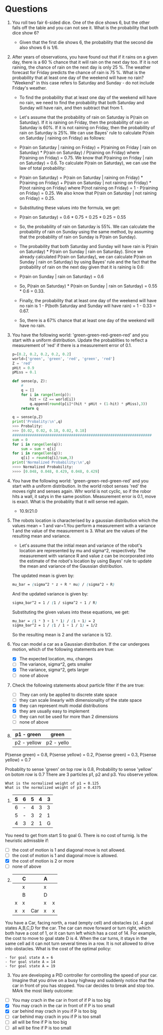 # Questions

1. You roll two fair 6-sided dice. One of the dice shows 6, but the other falls off the table and you can not see it. What is the probability that both dice show 6?
    
    - Given that the first die shows 6, the probability that the second die also shows 6 is 1/6.

2. After years of observations, you have found out that if it rains on a given day, there is a 60 % chance that it will rain on the next day too. If it is not raining, the chance of rain on the next day is only 25 %. The weather forecast for Friday predicts the chance of rain is 75 %. What is the probability that at least one day of the weekend will have no rain? "Weekend" in this case refers to Saturday and Sunday - do not include Friday's weather.
    
    - To find the probability that at least one day of the weekend will have no rain, we need to find the probability that both Saturday and Sunday will have rain, and then subtract that from 1.

    - Let's assume that the probability of rain on Saturday is P(rain on Saturday). If it is raining on Friday, then the probability of rain on Saturday is 60%. If it is not raining on Friday, then the probability of rain on Saturday is 25%. We can use Bayes' rule to calculate P(rain on Saturday | raining on Friday) as follows:

    - P(rain on Saturday | raining on Friday) = P(raining on Friday | rain on Saturday) * P(rain on Saturday) / P(raining on Friday) where P(raining on Friday) = 0.75. We know that P(raining on Friday | rain on Saturday) = 0.6. To calculate P(rain on Saturday), we can use the law of total probability:

    - P(rain on Saturday) = P(rain on Saturday | raining on Friday) * P(raining on Friday) + P(rain on Saturday | not raining on Friday) * P(not raining on Friday) where P(not raining on Friday) = 1 - P(raining on Friday) = 0.25. We also know that P(rain on Saturday | not raining on Friday) = 0.25.

    - Substituting these values into the formula, we get:

    - P(rain on Saturday) = 0.6 * 0.75 + 0.25 * 0.25 = 0.55

    - So, the probability of rain on Saturday is 55%. We can calculate the probability of rain on Sunday using the same method, by assuming that the probability of rain on Sunday is P(rain on Sunday).

    - The probability that both Saturday and Sunday will have rain is P(rain on Saturday) * P(rain on Sunday | rain on Saturday). Since we already calculated P(rain on Saturday), we can calculate P(rain on Sunday | rain on Saturday) by using Bayes' rule and the fact that the probability of rain on the next day given that it is raining is 0.6:

    - P(rain on Sunday | rain on Saturday) = 0.6

    - So, P(rain on Saturday) * P(rain on Sunday | rain on Saturday) = 0.55 * 0.6 = 0.33.

    - Finally, the probability that at least one day of the weekend will have no rain is 1 - P(both Saturday and Sunday will have rain) = 1 - 0.33 = 0.67.

    - So, there is a 67% chance that at least one day of the weekend will have no rain.

1. You have the following world: 'green-green-red-green-red' and you start with a uniform distribution. Update the probablities to reflect a measurement of 'red' if there is a measurement error of 0.1. 

    ```python
    p=[0.2, 0.2, 0.2, 0.2, 0.2]
    world=['green', 'green', 'red', 'green', 'red']
    Z = 'red'
    pHit = 0.9
    pMiss = 0.1

    def sense(p, Z):
        #
        q = []
        for i in range(len(p)):
            hit = (Z == world[i])
            q.append(round(p[i]*(hit * pHit + (1-hit) * pMiss),3))
        return q

    q = sense(p,Z)
    print('Probality:\n',q)
    >>> Probality:
    >>> [0.02, 0.02, 0.18, 0.02, 0.18]
    ################################################################
    sum = 0
    for i in range(len(q)):
        sum = sum + q[i]
    for i in range(len(q)):
        q[i] = round(q[i]/sum,3)
    print('Normalized Probability:\n',q)
    >>>> Normalized Probability:
    >>>> [0.048, 0.048, 0.429, 0.048, 0.429]
    ```

2. You have the following world: 'green-green-red-green-red' and you start with a uniform distribution. In the world robot senses 'red' the moves right and senses again. Whr world is not cyclic, so if the robor hits a wall, it satys in the same position. Measurement error is 0.1, move is exact. What is the probablity that it will sense red again.
    - 10.9/21.0

3. The robots location is characterised by a gaussian distribution which the values mean = 1 and var=1.You perform a measurement with a variance 1 and the value of the measurement is 3. What are the values of the resulting mean and variance. 

    - Let's assume that the initial mean and variance of the robot's location are represented by mu and sigma^2, respectively. The measurement with variance R and value z can be incorporated into the estimate of the robot's location by using Bayes' rule to update the mean and variance of the Gaussian distribution.

    The updated mean is given by:

    ```scss
    mu_bar = (sigma^2 * z + R * mu) / (sigma^2 + R)
    ```

    And the updated variance is given by:

    ```scss
    sigma_bar^2 = 1 / (1 / sigma^2 + 1 / R)
    ```

    Substituting the given values into these equations, we get:

    ```scss
    mu_bar = (1 * 3 + 1 * 1) / (1 + 1) = 2
    sigma_bar^2 = 1 / (1 / 1 + 1 / 1) = 1/2
    ```

    So the resulting mean is 2 and the variance is 1/2.

4. You can model a car as a Gaussian distribution. If the car undergoes motion, which of the following statements are true:

    - [x] The expected location, mu, changes
    - [ ] The variance, sigma^2, gets smaller
    - [x] The variance, sigma^2, gets larger
    - [ ] none of above

5. Check the following statements about particle filter if the are true:

    - [ ] They can only be applied to discrete state space
    - [ ] they can scale linearly with dimensionality of the state space
    - [x] they can represent multi modal distributions
    - [x] they are usually easy to implement
    - [ ] they can not be used for more than 2 dimensions
    - [ ] none of above

6. | p1 - green |  green |
    | - | - |
    |p2 - yellow |p2 - yello |

P(sense green) = 0.8, P(sense yellow) = 0.2, P(sense green) = 0.3, P(sense yellow) = 0.7

Probablity to sense 'green' on top row is 0.8, Probability to sense 'yellow' on botom row is 0.7
There are 3 particles p1, p2 and p3. You observe yellow.

    What is the normalized weight of p1 = 0.125
    What is the normalized weight of p3 = 0.4375

1. | S | 6 | 5  | 4 | 3 |
    | - | - | -- | - | - |
    | 6 | - | 4 | 3 | 3 |
    | 5 | - | 3 | 2 | 1 |
    | 4 | 3 | 2 | 1 | G |

You need to get from start S to goal G. There is no cost of turnig. Is the heuristic admissble if:
    
- [ ] the cost of motion is 1 and diagonal move is not allowed.
- [ ] the cost of motion is 1 and diagonal move is allowed.
- [x] the cost of motion is 2 or more
- [ ] none of above

2. |  | C |   | A |  |
    | - | - | -- | - | - |
    |  | x |  | x |  |
    |  | B |  | D |  |
    | x | x |  | x | x |
    | x | x | Car | x | x |

You have a Car, facing north, a road (empty cell) and obstacles (x). 4 goal states A,B,C,D for the car. The car can move forward or turn right, which both have a cost of 1, or it can turn left which has a cost of 14. For example, the cost to move to goal state D is 4. When the car turns, it stays in the same cell ad it can not turn several times in a row. It is not allowed to drive into obstacles. What is the cost of the optimal policy:

    - for goal state A = 6
    - for goal state A = 14
    - for goal state A = 19

3. You are developing a PID controller for controlling the speed of your car. Imagine that you drive on a busy highway and suddenly notice that the car in front of you has stopped. You car decides to break and stop too. MArk the most likely outcome:

- [ ] You may crach in the car in front of if P is too big
- [x] You may crach in the car in front of if P is too small
- [x] car behind may crach in you if P is too big
- [ ] car behind may crach in you if P is too small
- [ ] all will be fine if P is too big
- [ ] all will be fine if P is too small